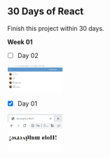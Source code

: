 ## 30 Days of React

Finish this project within 30 days.

**Week 01**

- [ ] Day 02
<a>
  <img src="https://github.com/stan-alam/ReactWorkspace/blob/develop/2022/30days/week01/02/images/2022-07-02%2019_41_49-Window.png" width="25%" height="25%">
</a>

- [X] Day 01
<a>
  <img src="https://github.com/stan-alam/ReactWorkspace/blob/develop/2022/30days/week01/01/images/2022-07-02%2000_35_00-Window.png" width="25%" height="25%">
</a>
